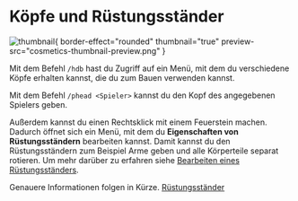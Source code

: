 # Köpfe und Rüstungsständer

![thumbnail](cosmetics-thumbnail.png){ border-effect="rounded" thumbnail="true" 
preview-src="cosmetics-thumbnail-preview.png" }

Mit dem Befehl `/hdb` hast du Zugriff auf ein Menü, mit dem du verschiedene Köpfe erhalten kannst, die du zum Bauen
verwenden kannst.

Mit dem Befehl `/phead <Spieler>` kannst du den Kopf des angegebenen Spielers geben.

Außerdem kannst du einen Rechtsklick mit einem <tooltip term="Flintstone">Feuerstein</tooltip> machen.
Dadurch öffnet sich ein Menü, mit dem du **Eigenschaften von Rüstungsständern** bearbeiten kannst.
Damit kannst du den Rüstungsständern zum Beispiel Arme geben und alle Körperteile separat rotieren.
Um mehr darüber zu erfahren
siehe [Bearbeiten eines Rüstungsständers](armorstand.md "Hier findest du eine Anleitung, wie du deinen Shop verwalten kannst.").

Genauere Informationen folgen in Kürze.
<seealso style="cards">
    <category ref="cosmetics">
        <a href="armorstand.md" summary="Hier erfährst du, wie du Rüstungsständer bearbeiten kannst.">Rüstungsständer</a>
    </category>
</seealso>